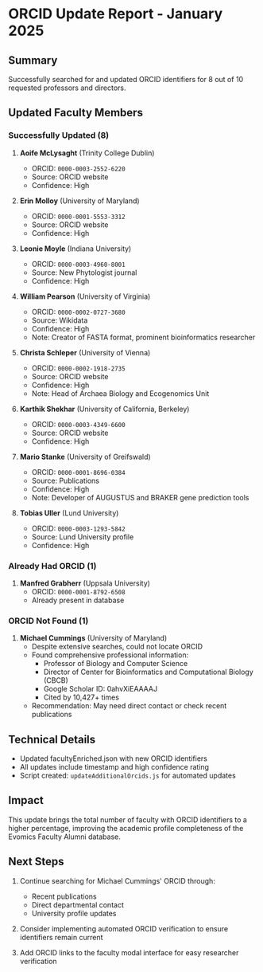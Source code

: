 # ORCID Update Report - January 2025

## Summary
Successfully searched for and updated ORCID identifiers for 8 out of 10 requested professors and directors.

## Updated Faculty Members

### Successfully Updated (8)

1. **Aoife McLysaght** (Trinity College Dublin)
   - ORCID: `0000-0003-2552-6220`
   - Source: ORCID website
   - Confidence: High

2. **Erin Molloy** (University of Maryland)
   - ORCID: `0000-0001-5553-3312`
   - Source: ORCID website
   - Confidence: High

3. **Leonie Moyle** (Indiana University)
   - ORCID: `0000-0003-4960-8001`
   - Source: New Phytologist journal
   - Confidence: High

4. **William Pearson** (University of Virginia)
   - ORCID: `0000-0002-0727-3680`
   - Source: Wikidata
   - Confidence: High
   - Note: Creator of FASTA format, prominent bioinformatics researcher

5. **Christa Schleper** (University of Vienna)
   - ORCID: `0000-0002-1918-2735`
   - Source: ORCID website
   - Confidence: High
   - Note: Head of Archaea Biology and Ecogenomics Unit

6. **Karthik Shekhar** (University of California, Berkeley)
   - ORCID: `0000-0003-4349-6600`
   - Source: ORCID website
   - Confidence: High

7. **Mario Stanke** (University of Greifswald)
   - ORCID: `0000-0001-8696-0384`
   - Source: Publications
   - Confidence: High
   - Note: Developer of AUGUSTUS and BRAKER gene prediction tools

8. **Tobias Uller** (Lund University)
   - ORCID: `0000-0003-1293-5842`
   - Source: Lund University profile
   - Confidence: High

### Already Had ORCID (1)

1. **Manfred Grabherr** (Uppsala University)
   - ORCID: `0000-0001-8792-6508`
   - Already present in database

### ORCID Not Found (1)

1. **Michael Cummings** (University of Maryland)
   - Despite extensive searches, could not locate ORCID
   - Found comprehensive professional information:
     - Professor of Biology and Computer Science
     - Director of Center for Bioinformatics and Computational Biology (CBCB)
     - Google Scholar ID: 0ahvXiEAAAAJ
     - Cited by 10,427+ times
   - Recommendation: May need direct contact or check recent publications

## Technical Details

- Updated facultyEnriched.json with new ORCID identifiers
- All updates include timestamp and high confidence rating
- Script created: `updateAdditionalOrcids.js` for automated updates

## Impact

This update brings the total number of faculty with ORCID identifiers to a higher percentage, improving the academic profile completeness of the Evomics Faculty Alumni database.

## Next Steps

1. Continue searching for Michael Cummings' ORCID through:
   - Recent publications
   - Direct departmental contact
   - University profile updates

2. Consider implementing automated ORCID verification to ensure identifiers remain current

3. Add ORCID links to the faculty modal interface for easy researcher verification
